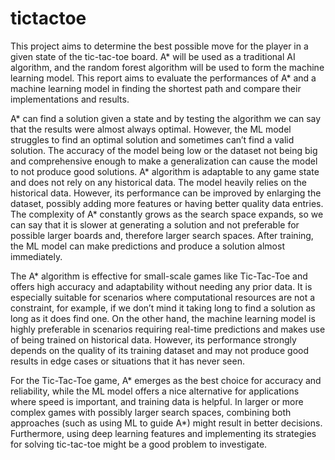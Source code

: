 # tictactoe
 
This project aims to determine the best possible move for the player in a given state of the tic-tac-toe board. A* will be used as a traditional AI algorithm, and the random forest algorithm will be used to form the machine learning model. This report aims to evaluate the performances of A* and a machine learning model in finding the shortest path and compare their implementations and results.


A* can find a solution given a state and by testing the algorithm we can say that the results were almost always optimal. However, the ML model struggles to find an optimal solution and sometimes can’t find a valid solution. The accuracy of the model being low or the dataset not being big and comprehensive enough to make a generalization can cause the model to not produce good solutions. A* algorithm is adaptable to any game state and does not rely on any historical data. The model heavily relies on the historical data. However, its performance can be improved by enlarging the dataset, possibly adding more features or having better quality data entries. The complexity of A* constantly grows as the search space expands, so we can say that it is slower at generating a solution and not preferable for possible larger boards and, therefore larger search spaces. After training, the ML model can make predictions and produce a solution almost immediately.  

The A* algorithm is effective for small-scale games like Tic-Tac-Toe and offers high accuracy and adaptability without needing any prior data. It is especially suitable for scenarios where computational resources are not a constraint, for example, if we don’t mind it taking long to find a solution as long as it does find one. On the other hand, the machine learning model is highly preferable in scenarios requiring real-time predictions and makes use of being trained on historical data. However, its performance strongly depends on the quality of its training dataset and may not produce good results in edge cases or situations that it has never seen.

For the Tic-Tac-Toe game, A* emerges as the best choice for accuracy and reliability, while the ML model offers a nice alternative for applications where speed is important, and training data is helpful. In larger or more complex games with possibly larger search spaces, combining both approaches (such as using ML to guide A*) might result in better decisions. Furthermore, using deep learning features and implementing its strategies for solving tic-tac-toe might be a good problem to investigate.
